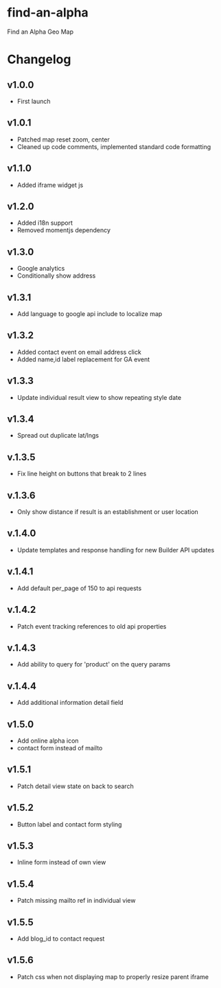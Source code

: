 # find-an-alpha
Find an Alpha Geo Map

# Changelog

## v1.0.0
* First launch

## v1.0.1
* Patched map reset zoom, center
* Cleaned up code comments, implemented standard code formatting

## v1.1.0
* Added iframe widget js

## v1.2.0
* Added i18n support
* Removed momentjs dependency

## v1.3.0
* Google analytics
* Conditionally show address

## v1.3.1
* Add language to google api include to localize map

## v1.3.2
* Added contact event on email address click
* Added name,id label replacement for GA event

## v1.3.3
* Update individual result view to show repeating style date

## v1.3.4
 * Spread out duplicate lat/lngs

## v.1.3.5
 * Fix line height on buttons that break to 2 lines

## v.1.3.6
 * Only show distance if result is an establishment or user location

## v.1.4.0
 * Update templates and response handling for new Builder API updates

## v.1.4.1
 * Add default per_page of 150 to api requests

## v.1.4.2
 * Patch event tracking references to old api properties
 
## v.1.4.3
 * Add ability to query for 'product' on the query params

## v.1.4.4
 * Add additional information detail field

## v1.5.0
 * Add online alpha icon
 * contact form instead of mailto

## v1.5.1
 * Patch detail view state on back to search

## v1.5.2
 * Button label and contact form styling

## v1.5.3
 * Inline form instead of own view

## v1.5.4
 * Patch missing mailto ref in individual view

## v1.5.5
 * Add blog_id to contact request

## v1.5.6
 * Patch css when not displaying map to properly resize parent iframe